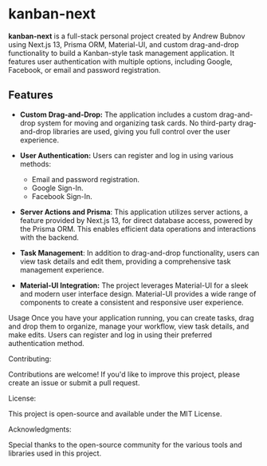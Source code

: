 # kanban-next

**kanban-next** is a full-stack personal project created by Andrew Bubnov using Next.js 13, Prisma ORM, Material-UI, and custom drag-and-drop functionality to build a Kanban-style task management application. It features user authentication with multiple options, including Google, Facebook, or email and password registration.

## Features

- **Custom Drag-and-Drop:** The application includes a custom drag-and-drop system for moving and organizing task cards. No third-party drag-and-drop libraries are used, giving you full control over the user experience.

- **User Authentication:** Users can register and log in using various methods:
  - Email and password registration.
  - Google Sign-In.
  - Facebook Sign-In.
 
- **Server Actions and Prisma**: This application utilizes server actions, a feature provided by Next.js 13, for direct database access, powered by the Prisma ORM. This enables efficient data operations and interactions with the backend.
 
- **Task Management**: In addition to drag-and-drop functionality, users can view task details and edit them, providing a comprehensive task management experience.

- **Material-UI Integration:** The project leverages Material-UI for a sleek and modern user interface design. Material-UI provides a wide range of components to create a consistent and responsive user experience.

Usage
Once you have your application running, you can create tasks, drag and drop them to organize, manage your workflow, view task details, and make edits. Users can register and log in using their preferred authentication method.

Contributing:

Contributions are welcome! If you'd like to improve this project, please create an issue or submit a pull request.

License:

This project is open-source and available under the MIT License.

Acknowledgments:

Special thanks to the open-source community for the various tools and libraries used in this project.
